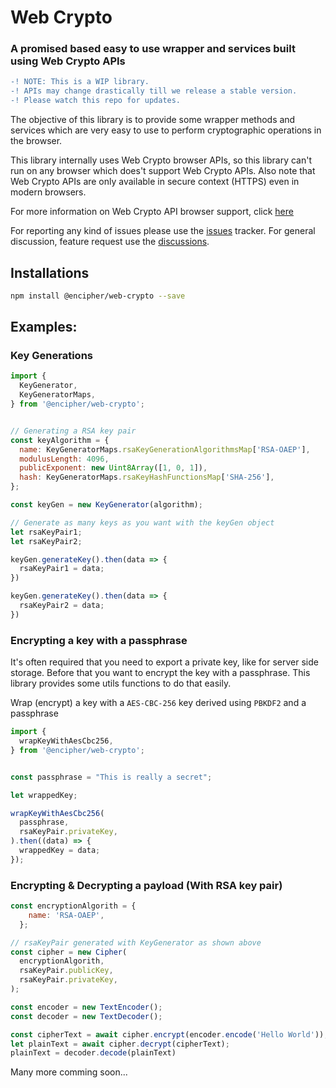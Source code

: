 # Web Crypto

### A promised based easy to use wrapper and services built using Web Crypto APIs

```diff
-! NOTE: This is a WIP library.
-! APIs may change drastically till we release a stable version.
-! Please watch this repo for updates.
```

The objective of this library is to provide some wrapper methods and services which are very easy to use to perform cryptographic operations in the browser.

This library internally uses Web Crypto browser APIs, so this library can't run on any browser which does't support Web Crypto APIs. Also note that Web Crypto APIs are only available in secure context (HTTPS) even in modern browsers.

For more information on Web Crypto API browser support, click [here](https://caniuse.com/cryptography)

For reporting any kind of issues please use the [issues](/../../issues) tracker. For general discussion, feature request use the [discussions](/../../discussions).

## Installations

```bash
npm install @encipher/web-crypto --save
```

## Examples:

### Key Generations

```JavaScript
import {
  KeyGenerator,
  KeyGeneratorMaps,
} from '@encipher/web-crypto';


// Generating a RSA key pair
const keyAlgorithm = {
  name: KeyGeneratorMaps.rsaKeyGenerationAlgorithmsMap['RSA-OAEP'],
  modulusLength: 4096,
  publicExponent: new Uint8Array([1, 0, 1]),
  hash: KeyGeneratorMaps.rsaKeyHashFunctionsMap['SHA-256'],
};

const keyGen = new KeyGenerator(algorithm);

// Generate as many keys as you want with the keyGen object
let rsaKeyPair1;
let rsaKeyPair2;

keyGen.generateKey().then(data => {
  rsaKeyPair1 = data;
})

keyGen.generateKey().then(data => {
  rsaKeyPair2 = data;
})
```

### Encrypting a key with a passphrase

It's often required that you need to export a private key, like for server side storage. Before that you want to encrypt the key with a passphrase.
This library provides some utils functions to do that easily.

Wrap (encrypt) a key with a `AES-CBC-256` key derived using `PBKDF2` and a passphrase

```JavaScript
import {
  wrapKeyWithAesCbc256,
} from '@encipher/web-crypto';


const passphrase = "This is really a secret";

let wrappedKey;

wrapKeyWithAesCbc256(
  passphrase,
  rsaKeyPair.privateKey,
).then((data) => {
  wrappedKey = data;
});
```

### Encrypting & Decrypting a payload (With RSA key pair)

```JavaScript
const encryptionAlgorith = {
    name: 'RSA-OAEP',
  };

// rsaKeyPair generated with KeyGenerator as shown above
const cipher = new Cipher(
  encryptionAlgorith,
  rsaKeyPair.publicKey,
  rsaKeyPair.privateKey,
);

const encoder = new TextEncoder();
const decoder = new TextDecoder();

const cipherText = await cipher.encrypt(encoder.encode('Hello World'));
let plainText = await cipher.decrypt(cipherText);
plainText = decoder.decode(plainText)
```

Many more comming soon...
